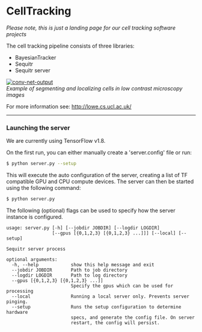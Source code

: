 # CellTracking

*Please note, this is just a landing page for our cell tracking software projects*

The cell tracking pipeline consists of three libraries:
+ BayesianTracker
+ Sequitr
+ Sequitr server

[![conv-net-output](http://lowe.cs.ucl.ac.uk/images/segmentation.png)]()  
*Example of segmenting and localizing cells in low contrast microscopy images*

For more information see: http://lowe.cs.ucl.ac.uk/

---

### Launching the server

We are currently using TensorFlow v1.8.

On the first run, you can either manually create a 'server.config' file or run:

```bash
$ python server.py --setup
```

This will execute the auto configuration of the server, creating a list of TF compatible GPU and CPU compute devices.  The server can then be started using the following command:

```bash
$ python server.py
```

The following (optional) flags can be used to specify how the server instance is configured.

```
usage: server.py [-h] [--jobdir JOBDIR] [--logdir LOGDIR]
                 [--gpus [{0,1,2,3} [{0,1,2,3} ...]]] [--local] [--setup]

Sequitr server process

optional arguments:
  -h, --help            show this help message and exit
  --jobdir JOBDIR       Path to job directory
  --logdir LOGDIR       Path to log directory
  --gpus [{0,1,2,3} [{0,1,2,3} ...]]
                        Specify the gpus which can be used for processing
  --local               Running a local server only. Prevents server pinging.
  --setup               Runs the setup configuration to determine hardware
                        specs, and generate the config file. On server
                        restart, the config will persist.
```
